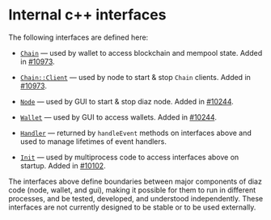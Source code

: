 # Internal c++ interfaces

The following interfaces are defined here:

* [`Chain`](chain.h) — used by wallet to access blockchain and mempool state. Added in [#10973](https://github.com/diaz/diaz/pull/10973).

* [`Chain::Client`](chain.h) — used by node to start & stop `Chain` clients. Added in [#10973](https://github.com/diaz/diaz/pull/10973).

* [`Node`](node.h) — used by GUI to start & stop diaz node. Added in [#10244](https://github.com/diaz/diaz/pull/10244).

* [`Wallet`](wallet.h) — used by GUI to access wallets. Added in [#10244](https://github.com/diaz/diaz/pull/10244).

* [`Handler`](handler.h) — returned by `handleEvent` methods on interfaces above and used to manage lifetimes of event handlers.

* [`Init`](init.h) — used by multiprocess code to access interfaces above on startup. Added in [#10102](https://github.com/diaz/diaz/pull/10102).

The interfaces above define boundaries between major components of diaz code (node, wallet, and gui), making it possible for them to run in different processes, and be tested, developed, and understood independently. These interfaces are not currently designed to be stable or to be used externally.
